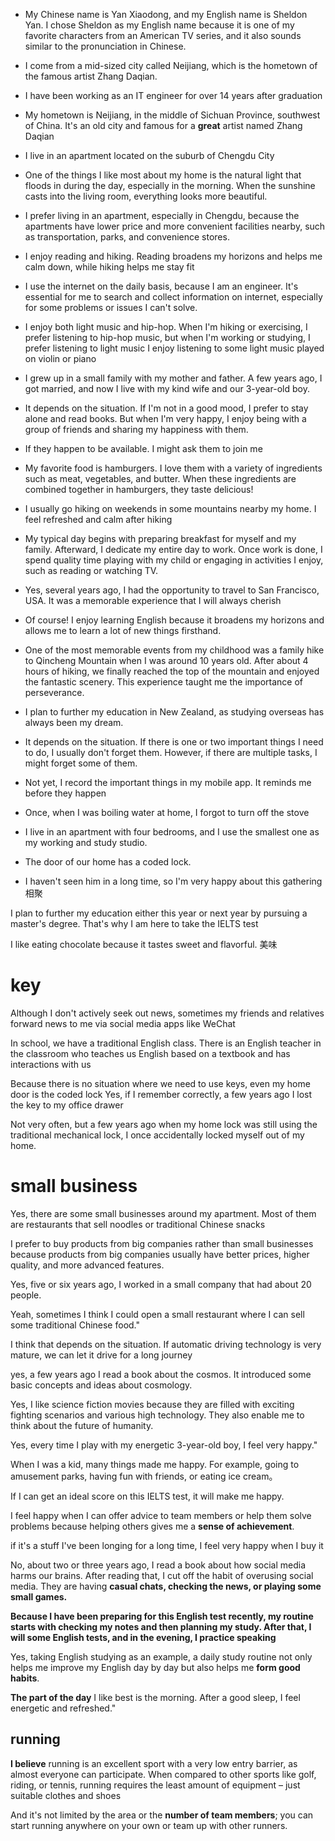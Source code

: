 - My Chinese name is Yan Xiaodong, and my English name is Sheldon Yan. I chose Sheldon as my English name because it is one of my favorite characters from an American TV series, and it also sounds similar to the pronunciation in Chinese.

- I come from a mid-sized city called Neijiang, which is the hometown of the famous artist Zhang Daqian.

- I have been working as an IT engineer for over 14 years after graduation

- My hometown is Neijiang, in the middle of Sichuan Province, southwest of China. It's an old city and famous for a **great** artist named Zhang Daqian

- I live in an apartment located on the suburb of Chengdu City

- One of the things I like most about my home is the natural light that floods in during the day, especially in the morning. When the sunshine casts into the living room, everything looks more beautiful.

- I prefer living in an apartment, especially in Chengdu, because the apartments have lower price and more convenient facilities nearby, such as transportation, parks, and convenience stores.

- I enjoy reading and hiking. Reading broadens my horizons and helps me calm down, while hiking helps me stay fit

- I use the internet on the daily basis, because I am an engineer. It's essential for me to search and collect information on internet, especially for some problems or issues I can't solve.

- I enjoy both light music and hip-hop. When I'm hiking or exercising, I prefer listening to hip-hop music, but when I'm working or studying, I prefer listening to light music
  I enjoy listening to some light music played on violin or piano

- I grew up in a small family with my mother and father. A few years ago, I got married, and now I live with my kind wife and our 3-year-old boy.

- It depends on the situation. If I'm not in a good mood, I prefer to stay alone and read books. But when I'm very happy, I enjoy being with a group of friends and sharing my happiness with them.

- If they happen to be available. I might ask them to join me

- My favorite food is hamburgers. I love them with a variety of ingredients such as meat, vegetables, and butter. When these ingredients are combined together in hamburgers, they taste delicious!

- I usually go hiking on weekends in some mountains nearby my home. I feel refreshed and calm after hiking

- My typical day begins with preparing breakfast for myself and my family. Afterward, I dedicate my entire day to work. Once work is done, I spend quality time playing with my child or engaging in activities I enjoy, such as reading or watching TV.

- Yes, several years ago, I had the opportunity to travel to San Francisco, USA. It was a memorable experience that I will always cherish
- Of course! I enjoy learning English because it broadens my horizons and allows me to learn a lot of new things firsthand.

- One of the most memorable events from my childhood was a family hike to Qincheng Mountain when I was around 10 years old. After about 4 hours of hiking, we finally reached the top of the mountain and enjoyed the fantastic scenery. This experience taught me the importance of perseverance.

- I plan to further my education in New Zealand, as studying overseas has always been my dream.

- It depends on the situation. If there is one or two important things I need to do, I usually don't forget them. However, if there are multiple tasks, I might forget some of them.

- Not yet, I record the important things in my mobile app. It reminds me before they happen

- Once, when I was boiling water at home, I forgot to turn off the stove

- I live in an apartment with four bedrooms, and I use the smallest one as my working and study studio.

- The door of our home has a coded lock.

- I haven't seen him in a long time, so I'm very happy about this gathering
  相聚

I plan to further my education either this year or next year by pursuing a master's degree. That's why I am here to take the IELTS test

I like eating chocolate because it tastes sweet and flavorful.
美味

# key

Although I don't actively seek out news, sometimes my friends and relatives forward news to me via social media apps like WeChat

In school, we have a traditional English class. There is an English teacher in the classroom who teaches us English based on a textbook and has interactions with us

Because there is no situation where we need to use keys, even my home door is the coded lock
Yes, if I remember correctly, a few years ago I lost the key to my office drawer

Not very often, but a few years ago when my home lock was still using the traditional mechanical lock, I once accidentally locked myself out of my home.

# small business

Yes, there are some small businesses around my apartment. Most of them are restaurants that sell noodles or traditional Chinese snacks

I prefer to buy products from big companies rather than small businesses because products from big companies usually have better prices, higher quality, and more advanced features.

Yes, five or six years ago, I worked in a small company that had about 20 people.

Yeah, sometimes I think I could open a small restaurant where I can sell some traditional Chinese food."

I think that depends on the situation. If automatic driving technology is very mature, we can let it drive for a long journey

yes, a few years ago I read a book about the cosmos. It introduced some basic concepts and ideas about cosmology.

Yes, I like science fiction movies because they are filled with exciting fighting scenarios and various high technology. They also enable me to think about the future of humanity.

Yes, every time I play with my energetic 3-year-old boy, I feel very happy."

When I was a kid, many things made me happy. For example, going to amusement parks, having fun with friends, or eating ice cream。

If I can get an ideal score on this IELTS test, it will make me happy.

I feel happy when I can offer advice to team members or help them solve problems because helping others gives me a **sense of achievement**.

if it's a stuff I've been longing for a long time, I feel very happy when I buy it

No, about two or three years ago, I read a book about how social media harms our brains. After reading that, I cut off the habit of overusing social media.
They are having **casual chats, checking the news, or playing some small games.**

**Because I have been preparing for this English test recently, my routine starts with checking my notes and then planning my study. After that, I will some English tests, and in the evening, I practice speaking**

Yes, taking English studying as an example, a daily study routine not only helps me improve my English day by day but also helps me **form good habits**.

**The part of the day** I like best is the morning. After a good sleep, I feel energetic and refreshed."

## running

**I believe** running is an excellent sport with a very low entry barrier, as almost everyone can participate. When compared to other sports like golf, riding, or tennis, running requires the least amount of equipment – just suitable clothes and shoes

And it's not limited by the area or the **number of team members**; you can start running anywhere on your own or team up with other runners.
